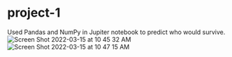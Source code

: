 # project-1
Used Pandas and NumPy in Jupiter notebook to predict who would survive.
![Screen Shot 2022-03-15 at 10 45 32 AM](https://user-images.githubusercontent.com/53982381/158403729-e52540cc-e3f9-43f6-8456-c8a15c4d1594.png)
![Screen Shot 2022-03-15 at 10 47 15 AM](https://user-images.githubusercontent.com/53982381/158404093-d263031a-94b5-48f1-b31c-789bd33c3ac3.png)
